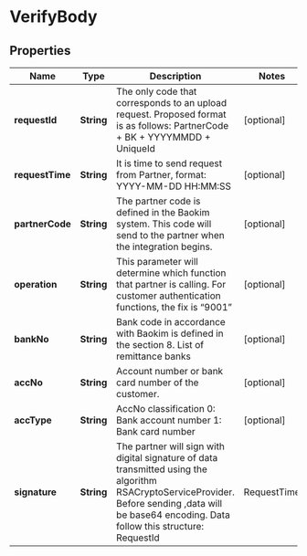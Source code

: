 # VerifyBody

## Properties
Name | Type | Description | Notes
------------ | ------------- | ------------- | -------------
**requestId** | **String** | The only code that corresponds to an upload request. Proposed format is as follows: PartnerCode + BK + YYYYMMDD + UniqueId |  [optional]
**requestTime** | **String** | It is time to send request from Partner, format: YYYY-MM-DD HH:MM:SS |  [optional]
**partnerCode** | **String** | The partner code is defined in the Baokim system. This code will send to the partner when the integration begins. |  [optional]
**operation** | **String** | This parameter will determine which function that partner is calling. For customer authentication functions, the fix is “9001” |  [optional]
**bankNo** | **String** | Bank code in accordance with Baokim is defined in the section 8. List of remittance banks |  [optional]
**accNo** | **String** | Account number or bank card number of the customer. |  [optional]
**accType** | **String** | AccNo classification 0: Bank account number 1: Bank card number |  [optional]
**signature** | **String** | The partner will sign with digital signature of data transmitted using the algorithm RSACryptoServiceProvider. Before sending ,data will be base64 encoding. Data follow this structure: RequestId|RequestTime| PartnerCode|Operation|BankNo| AccNo|AccType |  [optional]
